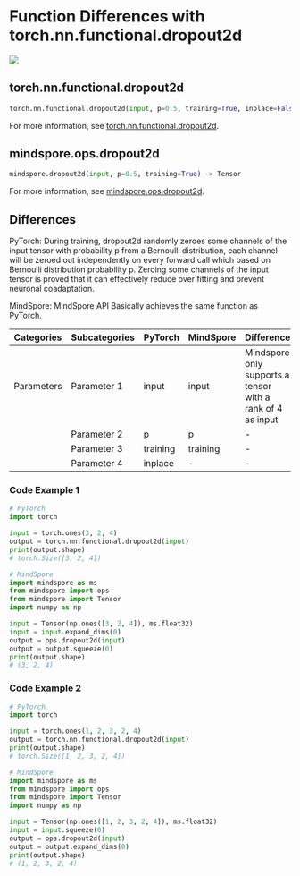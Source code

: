 # Function Differences with torch.nn.functional.dropout2d

<a href="https://gitee.com/mindspore/docs/blob/master/docs/mindspore/source_en/note/api_mapping/pytorch_diff/dropout2d.md" target="_blank"><img src="https://mindspore-website.obs.cn-north-4.myhuaweicloud.com/website-images/master/resource/_static/logo_source_en.png"></a>

## torch.nn.functional.dropout2d

```python
torch.nn.functional.dropout2d(input, p=0.5, training=True, inplace=False) -> Tensor
```

For more information, see [torch.nn.functional.dropout2d](https://pytorch.org/docs/1.8.1/nn.functional.html#torch.nn.functional.dropout2d).

## mindspore.ops.dropout2d

```python
mindspore.dropout2d(input, p=0.5, training=True) -> Tensor
```

For more information, see [mindspore.ops.dropout2d](https://www.mindspore.cn/docs/en/master/api_python/ops/mindspore.ops.dropout2d.html).

## Differences

PyTorch: During training, dropout2d randomly zeroes some channels of the input tensor with probability p from a Bernoulli distribution, each channel will be zeroed out independently on every forward call which based on Bernoulli distribution probability p. Zeroing some channels of the input tensor is proved that it can effectively reduce over fitting and prevent neuronal coadaptation.

MindSpore: MindSpore API Basically achieves the same function as PyTorch.

| Categories | Subcategories |PyTorch | MindSpore | Difference |
| ---- | ----- | ------- | --------- | ----|
| Parameters | Parameter 1 | input | input | Mindspore only supports a tensor with a rank of 4 as input |
|      | Parameter 2 | p | p | - |
|      | Parameter 3 | training | training | - |
|      | Parameter 4 | inplace| - | - |

### Code Example 1

```python
# PyTorch
import torch

input = torch.ones(3, 2, 4)
output = torch.nn.functional.dropout2d(input)
print(output.shape)
# torch.Size([3, 2, 4])

# MindSpore
import mindspore as ms
from mindspore import ops
from mindspore import Tensor
import numpy as np

input = Tensor(np.ones([3, 2, 4]), ms.float32)
input = input.expand_dims(0)
output = ops.dropout2d(input)
output = output.squeeze(0)
print(output.shape)
# (3, 2, 4)
```

### Code Example 2

```python
# PyTorch
import torch

input = torch.ones(1, 2, 3, 2, 4)
output = torch.nn.functional.dropout2d(input)
print(output.shape)
# torch.Size([1, 2, 3, 2, 4])

# MindSpore
import mindspore as ms
from mindspore import ops
from mindspore import Tensor
import numpy as np

input = Tensor(np.ones([1, 2, 3, 2, 4]), ms.float32)
input = input.squeeze(0)
output = ops.dropout2d(input)
output = output.expand_dims(0)
print(output.shape)
# (1, 2, 3, 2, 4)
```